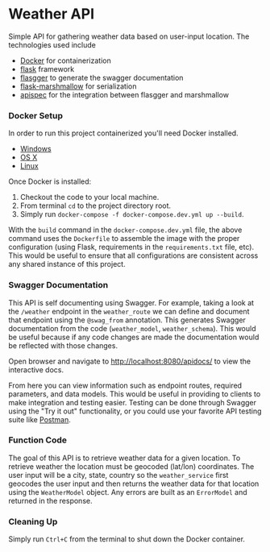 # Weather API

Simple API for gathering weather data based on user-input location.  The technologies used include

- [Docker](https://palletsprojects.com/p/flask/) for containerization
- [flask](https://palletsprojects.com/p/flask/) framework
- [flasgger](https://github.com/flasgger/flasgger) to generate the swagger documentation
- [flask-marshmallow](https://flask-marshmallow.readthedocs.io/en/latest/) for serialization
- [apispec](https://apispec.readthedocs.io/en/latest/) for the integration between flasgger and marshmallow

### Docker Setup

In order to run this project containerized you'll need Docker installed.

* [Windows](https://docs.docker.com/windows/started)
* [OS X](https://docs.docker.com/mac/started/)
* [Linux](https://docs.docker.com/linux/started/)

Once Docker is installed:

1.  Checkout the code to your local machine.
2.  From terminal `cd` to the project directory root.
3.  Simply run `docker-compose -f docker-compose.dev.yml up --build`.  
    
With the `build` command in the `docker-compose.dev.yml` file, the above command uses the `Dockerfile` to assemble 
the image with the proper configuration (using Flask, requirements in the `requirements.txt` file, etc).  This would be
useful to ensure that all configurations are consistent across any shared instance of this project.
    
### Swagger Documentation

This API is self documenting using Swagger.  For example, taking a look at the `/weather` endpoint in the `weather_route` 
we can define and document that endpoint using the `@swag_from` annotation.  This generates Swagger documentation from the code
(`weather_model`, `weather_schema`).  This would be useful because if any code changes are made the documentation would be
reflected with those changes.

Open browser and navigate to [http://localhost:8080/apidocs/](http://localhost:8080/apidocs/) to view the interactive docs.

From here you can view information such as endpoint routes, required parameters, and data models.  This would be useful
in providing to clients to make integration and testing easier.  Testing can be done through Swagger using the "Try it 
out" functionality, or you could use your favorite API testing suite like [Postman](https://www.postman.com/).

### Function Code

The goal of this API is to retrieve weather data for a given location.  To retrieve weather the location must be
geocoded (lat/lon) coordinates.  The user input will be a city, state, country so the `weather_service` first geocodes
the user input and then returns the weather data for that location using the `WeatherModel` object.  Any errors are 
built as an `ErrorModel` and returned in the response. 

### Cleaning Up

Simply run `Ctrl+C` from the terminal to shut down the Docker container.


